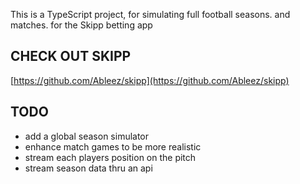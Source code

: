 This is a TypeScript project, for simulating full football seasons. and matches.
for the Skipp betting app

## CHECK OUT SKIPP

[https://github.com/Ableez/skipp](https://github.com/Ableez/skipp)

## TODO

- add a global season simulator
- enhance match games to be more realistic
- stream each players position on the pitch
- stream season data thru an api
